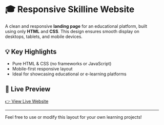 
# 🎓 Responsive Skilline Website

A clean and responsive **landing page** for an educational platform, built using only **HTML** and **CSS**. This design ensures smooth display on desktops, tablets, and mobile devices.

## 💡 Key Highlights
- Pure HTML & CSS (no frameworks or JavaScript)
- Mobile-first responsive layout
- Ideal for showcasing educational or e-learning platforms

## 🔗 Live Preview  
[👉 View Live Website](https://ashokkdeveloper-skillinewebsite.netlify.app/)

---

Feel free to use or modify this layout for your own learning projects!
